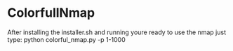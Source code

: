 # ColorfullNmap
After installing the installer.sh and running youre ready to use the nmap just type: python colorful_nmap.py <victim-ip> -p 1-1000
